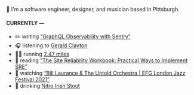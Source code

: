 👋 I'm a software engineer, designer, and musician based in Pittsburgh.

#### CURRENTLY —

* ✏️ writing [“GraphQL Observability with Sentry”](https://www.amoscato.com/journal/graphql-observability/)
* 🎧 listening to [Gerald Clayton](https://www.last.fm/music/Gerald+Clayton/_/Which+Persons%3F)
* 🏃‍♂️ running [2.47 miles](https://www.strava.com/activities/7360124917)
* 📘 reading [“The Site Reliability Workbook: Practical Ways to Implement SRE”](https://www.goodreads.com/book/show/39687146-the-site-reliability-workbook)
* 🍿 watching [“Bill Laurance &amp; The Untold Orchestra | EFG London Jazz Festival 2021”](https://youtu.be/W626yZi15js)
* 🍺 drinking [Nitro Irish Stout](https://untappd.com/user/namoscato/checkin/1170774621)
